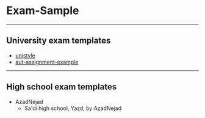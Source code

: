 # Exam-Sample
---
## University exam templates
 * [unistyle](https://github.com/javadr/unistyle)
 * [aut-assignment-example](https://github.com/XePersian/aut-assignment-example)
---
## High school exam templates

 * AzadNejad
    * Sa'di high school, Yazd, by AzadNejad